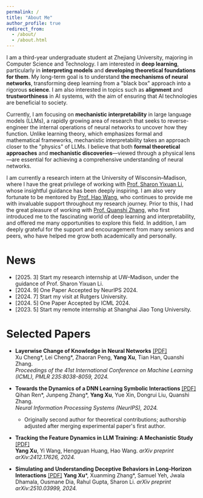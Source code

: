```yaml
---
permalink: /
title: "About Me"
author_profile: true
redirect_from: 
  - /about/
  - /about.html
---
```

<meta name="google-site-verification" content="3jHCvvjjHd8hV4pVSWJ0hARkGtHqr54KgdCJ_YRbXQo" />

I am a third-year undergraduate student at Zhejiang University, majoring in Computer Science and Technology. I am interested in **deep learning**, particularly in **interpreting models** and **developing theoretical foundations for them**. My long-term goal is to understand **the mechanisms of neural networks**, transforming deep learning from a "black box" approach into a rigorous **science**. I am also interested in topics such as **alignment** and **trustworthiness** in AI systems, with the aim of ensuring that AI technologies are beneficial to society.

Currently, I am focusing on **mechanistic interpretability** in large language models (LLMs), a rapidly growing area of research that seeks to reverse-engineer the internal operations of neural networks to uncover how they function. Unlike learning theory, which emphasizes formal and mathematical frameworks, mechanistic interpretability takes an approach closer to the "physics" of LLMs. I believe that both **formal theoretical approaches** and **mechanistic discoveries**—viewed through a physical lens—are essential for achieving a comprehensive understanding of neural networks.

I am currently a research intern at the University of Wisconsin–Madison, where I have the great privilege of working with [Prof. Sharon Yixuan Li](https://pages.cs.wisc.edu/~sharonli/index.html), whose insightful guidance has been deeply inspiring. I am also very fortunate to be mentored by [Prof. Hao Wang](http://www.wanghao.in/), who continues to provide me with invaluable support throughout my research journey. Prior to this, I had the great pleasure of working with [Prof. Quanshi Zhang](http://qszhang.com/), who first introduced me to the fascinating world of deep learning and interpretability, and offered me many opportunities to explore this field. In addition, I am deeply grateful for the support and encouragement from many seniors and peers, who have helped me grow both academically and personally.

News
======
- [2025. 3] Start my research internship at UW–Madison, under the guidance of Prof. Sharon Yixuan Li.
- [2024. 9] One Paper Accepted by NeurIPS 2024.
- [2024. 7] Start my visit at Rutgers University.
- [2024. 5] One Paper Accepted by ICML 2024.
- [2023. 5] Start my remote internship at Shanghai Jiao Tong University.

Selected Papers
======

- **Layerwise Change of Knowledge in Neural Networks** [\[PDF\]](https://arxiv.org/abs/2409.08712)  
  Xu Cheng\*, Lei Cheng\*, Zhaoran Peng, **Yang Xu**, Tian Han, Quanshi Zhang.  
  *Proceedings of the 41st International Conference on Machine Learning (ICML), PMLR 235:8038-8059, 2024.*

- **Towards the Dynamics of a DNN Learning Symbolic Interactions** [\[PDF\]](https://arxiv.org/pdf/2407.19198)  
  Qihan Ren\*, Junpeng Zhang\*, **Yang Xu**, Yue Xin, Dongrui Liu, Quanshi Zhang.  
  *Neural Information Processing Systems (NeurIPS), 2024.*
    - Originally second author for theoretical contributions; authorship adjusted after merging experimental paper's first author.

- **Tracking the Feature Dynamics in LLM Training: A Mechanistic Study** [\[PDF\]](https://arxiv.org/pdf/2412.17626)  
  **Yang Xu**, Yi Wang, Hengguan Huang, Hao Wang.
  *arXiv preprint arXiv:2412.17626, 2024.*

- **Simulating and Understanding Deceptive Behaviors in Long-Horizon Interactions** [\[PDF\]](https://arxiv.org/abs/2510.03999)
  **Yang Xu**\*, Xuanming Zhang\*, Samuel Yeh, Jwala Dhamala, Ousmane Dia, Rahul Gupta, Sharon Li.
  *arXiv preprint arXiv:2510.03999, 2024.*

